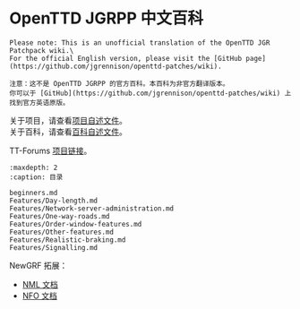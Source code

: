# OpenTTD JGRPP 中文百科

```{important}
Please note: This is an unofficial translation of the OpenTTD JGR Patchpack wiki.\
For the official English version, please visit the [GitHub page](https://github.com/jgrennison/openttd-patches/wiki).

注意：这不是 OpenTTD JGRPP 的官方百科。本百科为非官方翻译版本。
你可以于 [GitHub](https://github.com/jgrennison/openttd-patches/wiki) 上找到官方英语原版。
```

关于项目，请查看[项目自述文件](https://github.com/JGRennison/OpenTTD-patches/blob/jgrpp/README.md)。\
关于百科，请查看[百科自述文件](./readme.md)。

TT-Forums [项目链接](https://www.tt-forums.net/viewtopic.php?f=33&t=73469)。

```{toctree}
:maxdepth: 2
:caption: 目录

beginners.md
Features/Day-length.md
Features/Network-server-administration.md
Features/One-way-roads.md
Features/Order-window-features.md
Features/Other-features.md
Features/Realistic-braking.md
Features/Signalling.md
```

NewGRF 拓展：

* [NML 文档](https://jgrennison.github.io/OpenTTD-patches/newgrf-additions-nml.html)
* [NFO 文档](https://jgrennison.github.io/OpenTTD-patches/newgrf-additions.html)
